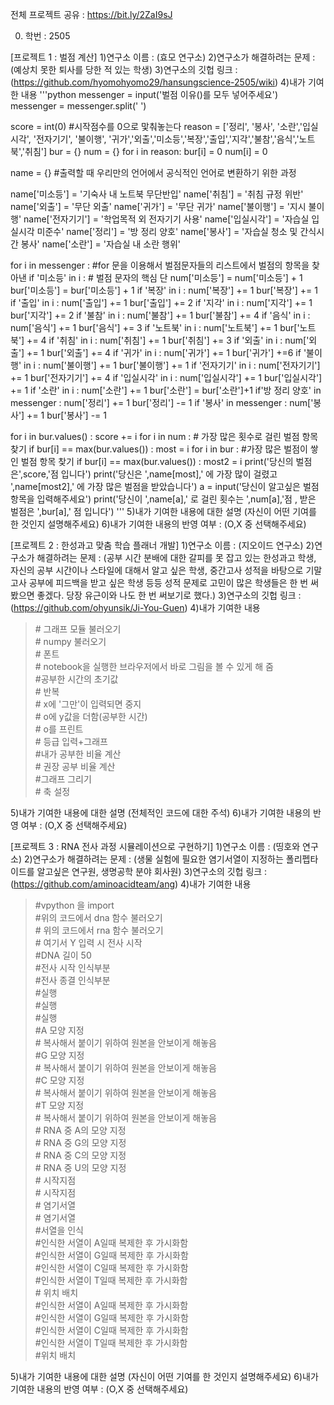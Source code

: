 전체 프로젝트 공유 : https://bit.ly/2ZaI9sJ

0. 학번 : 2505

[프로젝트 1 : 벌점 계산]
1)연구소 이름 : (효모 연구소)
2)연구소가 해결하려는 문제 : (예상치 못한 퇴사를 당한 적 있는 학생)
3)연구소의 깃헙 링크 : (https://github.com/hyomohyomo29/hansungscience-2505/wiki)
4)내가 기여한 내용
'''python
messenger = input('벌점 이유()를 모두 넣어주세요')
messenger = messenger.split(' ')

score = int(0) #시작점수를 0으로 맟춰놓는다
reason = ['정리', '봉사', '소란','입실시각', '전자기기', '불이행', '귀가','외출','미소등','복장','출입','지각','불참','음식','노트북','취침']
bur = {}
num = {}
for i in reason:
    bur[i] = 0
    num[i] = 0

name = {} #출력할 때 우리만의 언어에서 공식적인 언어로 변환하기 위한 과정


name['미소등'] = '기숙사 내 노트북 무단반입'
name['취침'] = '취침 규정 위반'
name['외출'] = '무단 외출'
name['귀가'] = '무단 귀가'
name['불이행'] = '지시 불이행'
name['전자기기'] = '학업목적 외 전자기기 사용'
name['입실시각'] = '자습실 입실시각 미준수'
name['정리'] = '방 정리 양호'
name['봉사'] = '자습실 청소 및 간식시간 봉사'
name['소란'] = '자습실 내 소란 행위'

for i in messenger : #for 문을 이용해서 벌점문자들의 리스트에서 벌점의 항목을 찾아낸
    if '미소등' in i : # 벌점 문자의 핵심 단
        num['미소등'] = num['미소등'] + 1
        bur['미소등'] = bur['미소등'] + 1
    if '복장' in i : 
        num['복장'] += 1
        bur['복장'] += 1
    if '출입' in i :
        num['출입'] += 1
        bur['출입'] += 2
    if '지각' in i :
        num['지각'] += 1
        bur['지각'] += 2
    if '불참' in i :
        num['불참'] += 1
        bur['불참'] += 4
    if '음식' in i :
        num['음식'] += 1
        bur['음식'] += 3
    if '노트북' in i :
        num['노트북'] += 1
        bur['노트북'] += 4
    if '취침' in i :
        num['취침'] += 1
        bur['취침'] += 3
    if '외출' in i :
        num['외출'] += 1
        bur['외출'] += 4
    if '귀가' in i :
        num['귀가'] += 1
        bur['귀가'] +=6
    if '불이행' in i :
        num['불이행'] += 1
        bur['불이행'] += 1
    if '전자기기' in i :
        num['전자기기'] += 1
        bur['전자기기'] += 4
    if '입실시각' in i :
        num['입실시각'] += 1
        bur['입실시각'] += 1
    if '소란' in i :
        num['소란'] += 1
        bur['소란'] = bur['소란']+1
    if'방 정리 양호' in messenger :
        num['정리'] += 1
        bur['정리'] -= 1
    if '봉사' in messenger :
        num['봉사'] += 1
        bur['봉사'] -= 1

for i in bur.values() :
    score += i
for i in num :  # 가장 많은 횟수로 걸린 벌점 항목 찾기
    if bur[i] == max(bur.values()) :
        most = i
for i in bur :  #가장 많은 벌점이 쌓인 벌점 항목 찾기
    if bur[i] == max(bur.values()) :
        most2 = i
print('당신의 벌점은',score,'점 입니다')
print('당신은 ',name[most],' 에 가장 많이 걸렸고 ',name[most2],' 에 가장 많은 벌점을 받았습니다')
a = input('당신이 알고싶은 벌점항목을 입력해주세요')
print('당신이 ',name[a],' 로 걸린 횟수는 ',num[a],'점 , 받은 벌점은 ',bur[a],' 점 입니다')
'''
5)내가 기여한 내용에 대한 설명
(자신이 어떤 기여를 한 것인지 설명해주세요)
6)내가 기여한 내용의 반영 여부 : (O,X 중 선택해주세요)

[프로젝트 2 : 한성과고 맞춤 학습 플래너 개발]
1)연구소 이름 : (지오이드 연구소)
2)연구소가 해결하려는 문제 : (공부 시간 분배에 대한 갈피를 못 잡고 있는 한성과고 학생, 자신의 공부 시간이나 스타일에 대해서 알고 싶은 학생,  중간고사 성적을 바탕으로 기말고사 공부에 피드백을 받고 싶은 학생 등등 성적 문제로 고민이 많은 학생들은 한 번 써 봤으면 좋겠다. 당장 유근이와 나도 한 번 써보기로 했다.)
3)연구소의 깃헙 링크 : (https://github.com/ohyunsik/Ji-You-Guen)
4)내가 기여한 내용
<blockquote>
# 그래프 모듈 불러오기<br>
# numpy 불러오기<br>
# 폰트<br>
# notebook을 실행한 브라우저에서 바로 그림을 볼 수 있게 해 줌<br>
#공부한 시간의 초기값<br>
# 반복<br>
# x에 '그만'이 입력되면 중지<br>
# o에 y값을 더함(공부한 시간)<br>
# o를 프린트<br>
# 등급 입력+그래프<br>
#내가 공부한 비율 계산<br>
# 권장 공부 비율 계산<br>
#그래프 그리기<br>
# 축 설정<br>
</blockquote>
5)내가 기여한 내용에 대한 설명
(전체적인 코드에 대한 주석)
6)내가 기여한 내용의 반영 여부 : (O,X 중 선택해주세요)

[프로젝트 3 : RNA 전사 과정 시뮬레이션으로 구현하기]
1)연구소 이름 : (띵호와 연구소)
2)연구소가 해결하려는 문제 : (생물 실험에 필요한 염기서열이 지정하는 폴리펩타이드를 알고싶은 연구원, 생명공학 분야 회사원)
3)연구소의 깃헙 링크 : (https://github.com/aminoacidteam/ang)
4)내가 기여한 내용
<blockquote>
#vpython 을 import<br>
#위의 코드에서 dna 함수 불러오기<br>
# 위의 코드에서 rna 함수 불러오기<br>
# 여기서 Y 입력 시 전사 시작<br>
#DNA 길이 50<br>
#전사 시작 인식부분<br>
#전사 종결 인식부분<br>
#실행<br>
#실행<br>
#실행<br>
#A 모양 지정<br>
# 복사해서 붙이기 위하여 원본을 안보이게 해놓음<br>
#G 모양 지정<br>
 # 복사해서 붙이기 위하여 원본을 안보이게 해놓음<br>
#C 모양 지정<br>
# 복사해서 붙이기 위하여 원본을 안보이게 해놓음<br>
#T 모양 지정<br>
# 복사해서 붙이기 위하여 원본을 안보이게 해놓음<br>
 # RNA 중 A의 모양 지정<br>
 # RNA 중 G의 모양 지정<br>
 # RNA 중 C의 모양 지정<br>
 # RNA 중 U의 모양 지정<br>
# 시작지점<br>
# 시작지점<br>
# 염기서열<br>
 # 염기서열<br>
#서열을 인식<br>
#인식한 서열이 A일때 복제한 후 가시화함<br>
 #인식한 서열이 G일때 복제한 후 가시화함<br>
 #인식한 서열이 C일때 복제한 후 가시화함<br>
#인식한 서열이 T일때 복제한 후 가시화함<br>
# 위치 배치<br>
 #인식한 서열이 A일때 복제한 후 가시화함<br>
 #인식한 서열이 G일때 복제한 후 가시화함<br>
 #인식한 서열이 C일때 복제한 후 가시화함<br>
 #인식한 서열이 T일때 복제한 후 가시화함<br>
 #위치 배치<br>
 </blockquote>
5)내가 기여한 내용에 대한 설명
(자신이 어떤 기여를 한 것인지 설명해주세요)
6)내가 기여한 내용의 반영 여부 : (O,X 중 선택해주세요)
